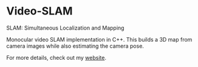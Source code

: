 # Video-SLAM

SLAM: Simultaneous Localization and Mapping

Monocular video SLAM implementation in C++. This builds a 3D map from camera images while also estimating the camera pose.

For more details, check out my [website](https://gregvs.github.io/website/Projects/Video-SLAM).